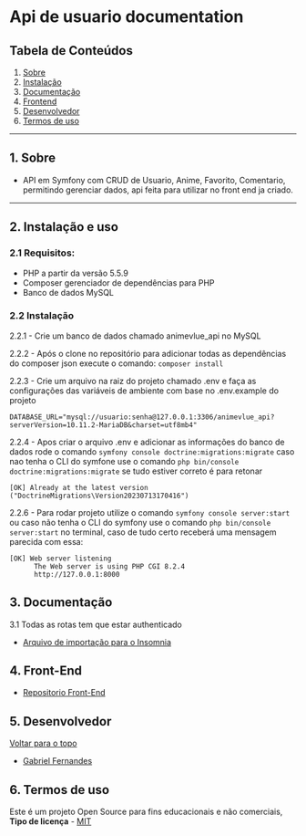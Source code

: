 
# Api de usuario documentation

## Tabela de Conteúdos

1. [Sobre](#sobre)
2. [Instalação](#install)
3. [Documentação](#doc)
4. [Frontend](#frontend)
5. [Desenvolvedor](#devs)
6. [Termos de uso](#terms)


---

<a name="sobre"></a>

## 1. Sobre

- API em Symfony com CRUD de Usuario, Anime, Favorito, Comentario, permitindo gerenciar dados, api feita para utilizar no front end ja criado.

---
<a name="install"></a>

## 2. Instalação e uso

### 2.1 Requisitos:
- PHP a partir da versão 5.5.9
- Composer gerenciador de dependências para PHP
- Banco de dados MySQL

### 2.2 Instalação
2.2.1 - Crie um banco de dados chamado animevlue_api no MySQL

2.2.2 - Após o clone no repositório para adicionar todas as dependências do composer json execute o comando: 
`composer install` 

2.2.3 - Crie um arquivo na raiz do projeto chamado .env e faça as configurações das variáveis de ambiente com base no .env.example do projeto
```
DATABASE_URL="mysql://usuario:senha@127.0.0.1:3306/animevlue_api?serverVersion=10.11.2-MariaDB&charset=utf8mb4"
```

2.2.4 - Apos criar o arquivo .env e adicionar as informações do banco de dados rode o comando `symfony console doctrine:migrations:migrate` caso nao tenha o CLI do symfone use o comando `php bin/console doctrine:migrations:migrate` se tudo estiver correto é para retonar
```
[OK] Already at the latest version ("DoctrineMigrations\Version20230713170416")

```

2.2.6 - Para rodar projeto utilize o comando `symfony console server:start` ou caso não tenha o CLI do symfony use o comando `php bin/console server:start` no terminal, caso de tudo certo receberá uma mensagem parecida com essa:

```
[OK] Web server listening
      The Web server is using PHP CGI 8.2.4
      http://127.0.0.1:8000
```

<a name="doc"></a>

## 3. Documentação
3.1 Todas as rotas tem que estar authenticado
- <a name="insomina" href="https://drive.google.com/file/d/1Sv83ktRRqDbtTldyXm03xGAvItkVIVQE/view?usp=sharing" target="_blank">Arquivo de importação para o Insomnia</a>

<a name="frontend"></a>

## 4. Front-End
- <a name="Repositorio Front-End" href="https://github.com/gabriellfernandes/animesvlue_front_end" target="_blank">Repositorio Front-End</a>

<a name="devs"></a>

## 5. Desenvolvedor

[ Voltar para o topo ](#tabela-de-conteúdos)

- <a name="Gabriel-Fernandes" href="https://www.linkedin.com/in/gabriel-lima-fernandes/" target="_blank">Gabriel Fernandes</a>

<a name="terms"></a>

## 6. Termos de uso

Este é um projeto Open Source para fins educacionais e não comerciais, **Tipo de licença** - <a name="mit" href="https://opensource.org/licenses/MIT" target="_blank">MIT</a>

